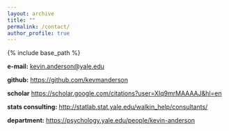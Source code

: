 ```yaml
---
layout: archive
title: ""
permalink: /contact/
author_profile: true
---
```


{% include base_path %}

**e-mail:** kevin.anderson@yale.edu  

**github:** https://github.com/kevmanderson

**scholar** https://scholar.google.com/citations?user=XIq9mrMAAAAJ&hl=en

**stats consulting:** http://statlab.stat.yale.edu/walkin_help/consultants/  

**department:** https://psychology.yale.edu/people/kevin-anderson


